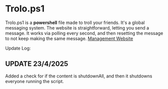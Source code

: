 # Trolo.ps1
Trolo.ps1 is a **powershell** file made to troll your friends. It's a global messaging system. The website is straightforward, letting you send a message. It works via polling every second, and then resetting the message to not keep making the same message.
[Management Website](https://trolo.byethost4.com/)

Update Log:

## UPDATE 23/4/2025
Added a check for if the content is shutdownAll, and then it shutdowns everyone running the script.
